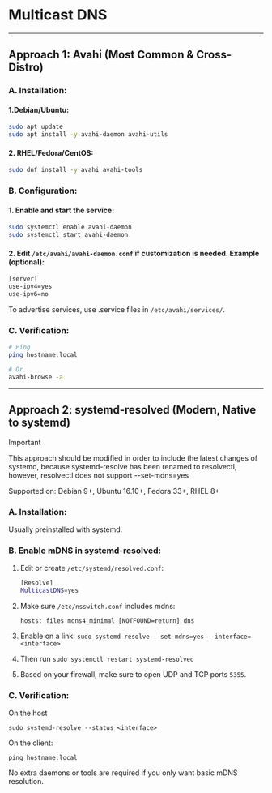 # Multicast DNS

---

## Approach 1: Avahi (Most Common & Cross-Distro)

### A. Installation:

#### 1.Debian/Ubuntu:
```bash
sudo apt update
sudo apt install -y avahi-daemon avahi-utils
```

#### 2. RHEL/Fedora/CentOS:
```bash
sudo dnf install -y avahi avahi-tools
```

### B. Configuration:

#### 1. Enable and start the service:
```bash
sudo systemctl enable avahi-daemon
sudo systemctl start avahi-daemon
```

#### 2. Edit `/etc/avahi/avahi-daemon.conf` if customization is needed. Example (optional):
```bash
[server]
use-ipv4=yes
use-ipv6=no
```

To advertise services, use .service files in `/etc/avahi/services/`.

### C. Verification:
```bash
# Ping
ping hostname.local

# Or
avahi-browse -a
```

---

## Approach 2: systemd-resolved (Modern, Native to systemd)

> [!IMPORTANT]
> This approach should be modified in order to include the latest
> changes of systemd, because systemd-resolve has 
> been renamed to resolvectl, however, resolvectl does not support
> --set-mdns=yes

Supported on: Debian 9+, Ubuntu 16.10+, Fedora 33+, RHEL 8+

### A. Installation:
Usually preinstalled with systemd.

### B. Enable mDNS in systemd-resolved:

1. Edit or create `/etc/systemd/resolved.conf`:

    ```bash
    [Resolve]
    MulticastDNS=yes
    ```
2. Make sure `/etc/nsswitch.conf` includes mdns:
    ```
    hosts: files mdns4_minimal [NOTFOUND=return] dns
    ```

3. Enable on a link: `sudo systemd-resolve --set-mdns=yes --interface=<interface>`

3. Then run `sudo systemctl restart systemd-resolved`

4. Based on your firewall, make sure to open UDP and TCP ports `5355`.

### C. Verification:

On the host
```
sudo systemd-resolve --status <interface>
```

On the client:
```
ping hostname.local
```

No extra daemons or tools are required if you only want basic mDNS resolution.